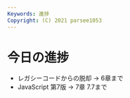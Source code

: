 ```yaml
---
Keywords: 進捗
Copyright: (C) 2021 parsee1053
---
```


# 今日の進捗
* レガシーコードからの脱却 → 6章まで
* JavaScript 第7版 → 7章 7.7まで
